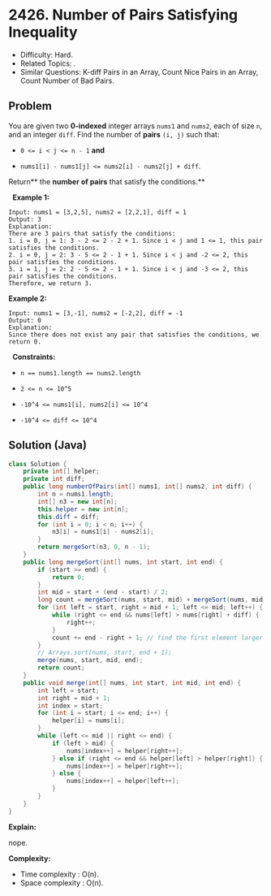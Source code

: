 # 2426. Number of Pairs Satisfying Inequality

- Difficulty: Hard.
- Related Topics: .
- Similar Questions: K-diff Pairs in an Array, Count Nice Pairs in an Array, Count Number of Bad Pairs.

## Problem

You are given two **0-indexed** integer arrays ```nums1``` and ```nums2```, each of size ```n```, and an integer ```diff```. Find the number of **pairs** ```(i, j)``` such that:


	
- ```0 <= i < j <= n - 1``` **and**
	
- ```nums1[i] - nums1[j] <= nums2[i] - nums2[j] + diff```.


Return** the **number of pairs** that satisfy the conditions.**

 
**Example 1:**

```
Input: nums1 = [3,2,5], nums2 = [2,2,1], diff = 1
Output: 3
Explanation:
There are 3 pairs that satisfy the conditions:
1. i = 0, j = 1: 3 - 2 <= 2 - 2 + 1. Since i < j and 1 <= 1, this pair satisfies the conditions.
2. i = 0, j = 2: 3 - 5 <= 2 - 1 + 1. Since i < j and -2 <= 2, this pair satisfies the conditions.
3. i = 1, j = 2: 2 - 5 <= 2 - 1 + 1. Since i < j and -3 <= 2, this pair satisfies the conditions.
Therefore, we return 3.
```

**Example 2:**

```
Input: nums1 = [3,-1], nums2 = [-2,2], diff = -1
Output: 0
Explanation:
Since there does not exist any pair that satisfies the conditions, we return 0.
```

 
**Constraints:**


	
- ```n == nums1.length == nums2.length```
	
- ```2 <= n <= 10^5```
	
- ```-10^4 <= nums1[i], nums2[i] <= 10^4```
	
- ```-10^4 <= diff <= 10^4```



## Solution (Java)

```java
class Solution {
    private int[] helper;
    private int diff;
    public long numberOfPairs(int[] nums1, int[] nums2, int diff) {
        int n = nums1.length;
        int[] n3 = new int[n];
        this.helper = new int[n];
        this.diff = diff;
        for (int i = 0; i < n; i++) {
            n3[i] = nums1[i] - nums2[i];
        }
        return mergeSort(n3, 0, n - 1);
    }
    public long mergeSort(int[] nums, int start, int end) {
        if (start >= end) {
            return 0;
        }
        int mid = start + (end - start) / 2;
        long count = mergeSort(nums, start, mid) + mergeSort(nums, mid + 1, end);
        for (int left = start, right = mid + 1; left <= mid; left++) {
            while (right <= end && nums[left] > nums[right] + diff) {
                right++;
            }
            count += end - right + 1; // find the first element larger or equal to the target we want 
        }
        // Arrays.sort(nums, start, end + 1);
        merge(nums, start, mid, end);
        return count;
    }
    public void merge(int[] nums, int start, int mid, int end) {
        int left = start;
        int right = mid + 1;
        int index = start;
        for (int i = start; i <= end; i++) {
            helper[i] = nums[i];
        } 
        while (left <= mid || right <= end) {
            if (left > mid) {
                nums[index++] = helper[right++];
            } else if (right <= end && helper[left] > helper[right]) {
                nums[index++] = helper[right++];
            } else {
                nums[index++] = helper[left++];
            }
        }
    }
}
```

**Explain:**

nope.

**Complexity:**

* Time complexity : O(n).
* Space complexity : O(n).
